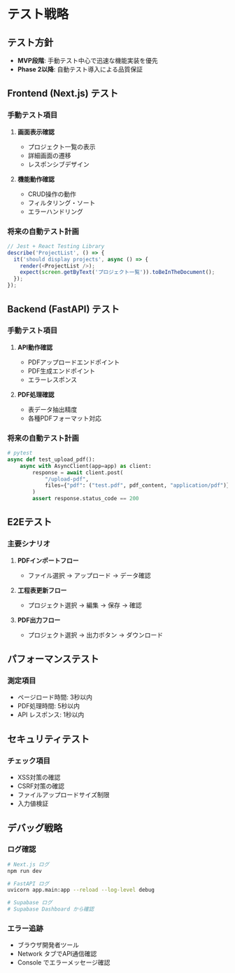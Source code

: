# テスト戦略

## テスト方針

- **MVP段階**: 手動テスト中心で迅速な機能実装を優先
- **Phase 2以降**: 自動テスト導入による品質保証

## Frontend (Next.js) テスト

### 手動テスト項目

1. **画面表示確認**
   - プロジェクト一覧の表示
   - 詳細画面の遷移
   - レスポンシブデザイン

2. **機能動作確認**
   - CRUD操作の動作
   - フィルタリング・ソート
   - エラーハンドリング

### 将来の自動テスト計画

```typescript
// Jest + React Testing Library
describe('ProjectList', () => {
  it('should display projects', async () => {
    render(<ProjectList />);
    expect(screen.getByText('プロジェクト一覧')).toBeInTheDocument();
  });
});
```

## Backend (FastAPI) テスト

### 手動テスト項目

1. **API動作確認**
   - PDFアップロードエンドポイント
   - PDF生成エンドポイント
   - エラーレスポンス

2. **PDF処理確認**
   - 表データ抽出精度
   - 各種PDFフォーマット対応

### 将来の自動テスト計画

```python
# pytest
async def test_upload_pdf():
    async with AsyncClient(app=app) as client:
        response = await client.post(
            "/upload-pdf",
            files={"pdf": ("test.pdf", pdf_content, "application/pdf")}
        )
        assert response.status_code == 200
```

## E2Eテスト

### 主要シナリオ

1. **PDFインポートフロー**
   - ファイル選択 → アップロード → データ確認

2. **工程表更新フロー**
   - プロジェクト選択 → 編集 → 保存 → 確認

3. **PDF出力フロー**
   - プロジェクト選択 → 出力ボタン → ダウンロード

## パフォーマンステスト

### 測定項目

- ページロード時間: 3秒以内
- PDF処理時間: 5秒以内
- API レスポンス: 1秒以内

## セキュリティテスト

### チェック項目

- XSS対策の確認
- CSRF対策の確認
- ファイルアップロードサイズ制限
- 入力値検証

## デバッグ戦略

### ログ確認

```bash
# Next.js ログ
npm run dev

# FastAPI ログ
uvicorn app.main:app --reload --log-level debug

# Supabase ログ
# Supabase Dashboard から確認
```

### エラー追跡

- ブラウザ開発者ツール
- Network タブでAPI通信確認
- Console でエラーメッセージ確認
